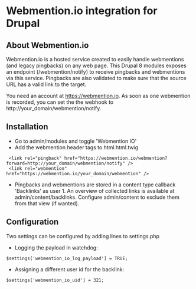 # Webmention.io integration for Drupal

## About Webmention.io

Webmention.io is a hosted service created to easily handle webmentions (and legacy pingbacks) on any web page. This Drupal 8 modules exposes an endpoint (/webmention/notify) to receive pingbacks and webmentions via this service. Pingbacks are also validated to make sure that the source URL has a valid link to the target.

You need an account at https://webmention.io. As soon as one webmention is recorded, you can set the the webhook to http://your_domain/webmention/notify.

## Installation

- Go to admin/modules and toggle 'Webmention IO'
- Add the webmention header tags to html.html.twig

 ```
  <link rel="pingback" href="https://webmention.io/webmention?forward=http://your_domain/webmention/notify" />
  <link rel="webmention" href="https://webmention.io/your_domain/webmention" />
  ```

- Pingbacks and webmentions are stored in a content type callback 'Backlinks' as user 1.
  An overview of collected links is available at admin/content/backlinks. Configure admin/content to exclude them from
  that view (if wanted).

## Configuration

Two settings can be configured by adding lines to settings.php

  - Logging the payload in watchdog:

  ```
  $settings['webmention_io_log_payload'] = TRUE;
  ```

  - Assigning a different user id for the backlink:

  ```
  $settings['webmention_io_uid'] = 321;
  ```
